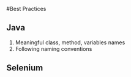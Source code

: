 #Best Practices

## Java

1. Meaningful class, method, variables names 
2. Following naming conventions

## Selenium 



